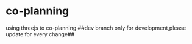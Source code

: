 # co-planning
using threejs to co-planning
##dev branch only for development,please update for every change##
